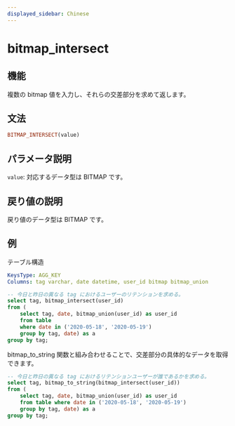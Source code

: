 ```yaml
---
displayed_sidebar: Chinese
---
```


# bitmap_intersect

## 機能

複数の bitmap 値を入力し、それらの交差部分を求めて返します。

## 文法

```Haskell
BITMAP_INTERSECT(value)
```

## パラメータ説明

`value`: 対応するデータ型は BITMAP です。

## 戻り値の説明

戻り値のデータ型は BITMAP です。

## 例

テーブル構造

```yml
KeysType: AGG_KEY
Columns: tag varchar, date datetime, user_id bitmap bitmap_union
```

```SQL
-- 今日と昨日の異なる tag におけるユーザーのリテンションを求める。
select tag, bitmap_intersect(user_id)
from (
    select tag, date, bitmap_union(user_id) as user_id
    from table
    where date in ('2020-05-18', '2020-05-19')
    group by tag, date) as a
group by tag;
```

bitmap_to_string 関数と組み合わせることで、交差部分の具体的なデータを取得できます。

```SQL
-- 今日と昨日の異なる tag におけるリテンションユーザーが誰であるかを求める。
select tag, bitmap_to_string(bitmap_intersect(user_id))
from (
    select tag, date, bitmap_union(user_id) as user_id
    from table where date in ('2020-05-18', '2020-05-19')
    group by tag, date) as a
group by tag;
```
